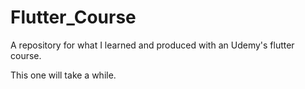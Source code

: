 # Flutter_Course
A repository for what I learned and produced with an Udemy's flutter course.

This one will take a while.
